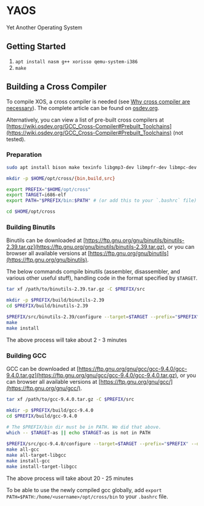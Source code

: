 # YAOS

Yet Another Operating System

## Getting Started

1. `apt install nasm g++ xorisso qemu-system-i386`
2. `make`

## Building a Cross Compiler

To compile XOS, a cross compiler is needed (see [Why cross compiler are necessary](https://wiki.osdev.org/GCC_Cross-Compiler#Why_cross-compilers_are_necessary)). The complete article can be found on [osdev.org](https://wiki.osdev.org/GCC_Cross-Compiler).

Alternatively, you can view a list of pre-built cross compilers at [https://wiki.osdev.org/GCC_Cross-Compiler#Prebuilt_Toolchains](https://wiki.osdev.org/GCC_Cross-Compiler#Prebuilt_Toolchains) (not tested).

### Preparation

```bash
sudo apt install bison make texinfo libgmp3-dev libmpfr-dev libmpc-dev 

mkdir -p $HOME/opt/cross/{bin,build,src}

export PREFIX="$HOME/opt/cross"
export TARGET=i686-elf
export PATH="$PREFIX/bin:$PATH" # (or add this to your `.bashrc` file)

cd $HOME/opt/cross
```

### Building Binutils

Binutils can be downloaded at [https://ftp.gnu.org/gnu/binutils/binutils-2.39.tar.gz](https://ftp.gnu.org/gnu/binutils/binutils-2.39.tar.gz), or you can browser all available versions at [https://ftp.gnu.org/gnu/binutils](https://ftp.gnu.org/gnu/binutils).

The below commands compile binutils (assembler, disassembler, and various other useful stuff), handling code in the format specified by `$TARGET`.

```bash
tar xf /path/to/binutils-2.39.tar.gz -C $PREFIX/src

mkdir -p $PREFIX/build/binutils-2.39
cd $PREFIX/build/binutils-2.39

$PREFIX/src/binutils-2.39/configure --target=$TARGET --prefix="$PREFIX" --with-sysroot --disable-nls --disable-werror
make
make install
```

The above process will take about 2 - 3 minutes

### Building GCC

GCC can be downloaded at [https://ftp.gnu.org/gnu/gcc/gcc-9.4.0/gcc-9.4.0.tar.gz](https://ftp.gnu.org/gnu/gcc/gcc-9.4.0/gcc-9.4.0.tar.gz), or you can browser all available versions at [https://ftp.gnu.org/gnu/gcc/](https://ftp.gnu.org/gnu/gcc/).

```bash
tar xf /path/to/gcc-9.4.0.tar.gz -C $PREFIX/src

mkdir -p $PREFIX/build/gcc-9.4.0
cd $PREFIX/build/gcc-9.4.0
 
# The $PREFIX/bin dir must be in PATH. We did that above.
which -- $TARGET-as || echo $TARGET-as is not in PATH

$PREFIX/src/gcc-9.4.0/configure --target=$TARGET --prefix="$PREFIX" --disable-nls --enable-languages=c,c++ --without-headers
make all-gcc
make all-target-libgcc
make install-gcc
make install-target-libgcc
```

The above process will take about 20 - 25 minutes

To be able to use the newly compiled gcc globally, add `export PATH=$PATH:/home/<username>/opt/cross/bin` to your `.bashrc` file.
